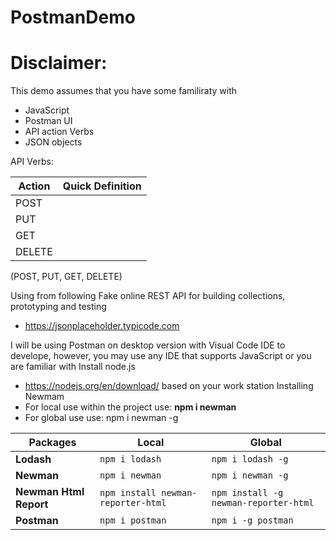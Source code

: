 # PostmanDemo

# Disclaimer:
This demo assumes that you have some familiraty with 
<ul>
<li>JavaScript</li>
<li>Postman UI</li>
<li>API action Verbs</li>
<li>JSON objects</li>
</ul>

API Verbs:
<table> 
    <thead>
        <tr>
         <th>Action</th>
         <th>Quick Definition</th>
        </tr>
    </thead>
    <tbody>
    <tr>
        <td>POST</td>
        <td></td>    
    </tr>
        <tr>
        <td>PUT</td>
        <td></td>    
    </tr>
        <tr>
        <td>GET</td>
        <td></td>    
    </tr>
        <tr>
        <td>DELETE</td>
        <td></td>    
    </tr>
    </tbody>
</table>
(POST, PUT, GET, DELETE)

Using from following Fake online REST API for building collections, prototyping and testing
- https://jsonplaceholder.typicode.com

I will be using Postman on desktop version with Visual Code IDE to develope, however, you may use any IDE that supports JavaScript or you are familiar with
Install node.js
 - https://nodejs.org/en/download/ based on your work station
Installing Newmam
- For local use within the project use: <strong> npm i newman </strong>
- For global use use: npm i newman -g
<table>
    <thead>
        <tr>
            <th>Packages</th>
            <th>Local</th>
            <th>Global</th>
        </tr>
    </thead>
    <tbody>
        <tr>
            <td><strong>Lodash</strong></td>
            <td><code>npm i lodash</code></td>
            <td><code>npm i lodash -g</code></td>
        </tr>
        <tr>
            <td><strong>Newman</strong></td>
            <td><code>npm i newman</code></td>
            <td><code>npm i newman -g</code></td>
        </tr>
        <tr>
            <td><strong>Newman Html Report</strong></td>
            <td><code>npm install newman-reporter-html</code></td>
            <td><code>npm install -g newman-reporter-html</code></td>
        </tr>
        <tr>
            <td><strong>Postman</strong></td>
            <td><code>npm i postman</code></td>
            <td><code>npm i -g postman</code></td>
        </tr>
    </tbody>
</table>
